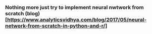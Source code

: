 ### Nothing more just try to implement neural nwtwork from scratch (blog)[https://www.analyticsvidhya.com/blog/2017/05/neural-network-from-scratch-in-python-and-r/]

